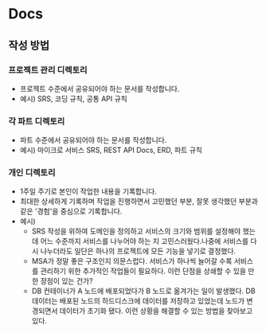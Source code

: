 # Docs

## 작성 방법

### 프로젝트 관리 디렉토리
- 프로젝트 수준에서 공유되어야 하는 문서를 작성합니다.
- 예시) SRS, 코딩 규칙, 공통 API 규칙
### 각 파트 디렉토리
- 파트 수준에서 공유되어야 하는 문서를 작성합니다.
- 예시) 마이크로 서비스 SRS, REST API Docs, ERD, 파트 규칙
### 개인 디렉토리
- 1주일 주기로 본인이 작업한 내용을 기록합니다.
- 최대한 상세하게 기록하며 작업을 진행하면서 고민했던 부분, 잘못 생각했던 부분과 같은 '경험'을 중심으로 기록합니다.
- 예시)
    - SRS 작성을 위하여 도메인을 정의하고 서비스의 크기와 범위를 설정해야 했는데 어느 수준까지 서비스를 나누어야 하는 지 고민스러웠다.나중에 서비스를 다시 나누더라도 일단은 하나의 프로젝트에 모든
      기능을 넣기로 결정했다.
    - MSA가 정말 좋은 구조인지 의문스럽다. 서비스가 하나씩 늘어갈 수록 서비스를 관리하기 위한 추가적인 작업들이 필요하다. 이런 단점을 상쇄할 수 있을 만한 장점이 있는 건가?
    - DB 컨테이너가 A 노드에 배포되었다가 B 노드로 옮겨가는 일이 발생했다. DB 데이터는 배포된 노드의 하드디스크에 데이터를 저장하고 있었는데 노드가 변경되면서 데이터가 초기화 됐다. 이런 상황을
      해결할 수 있는 방법을 찾아보고 있다.